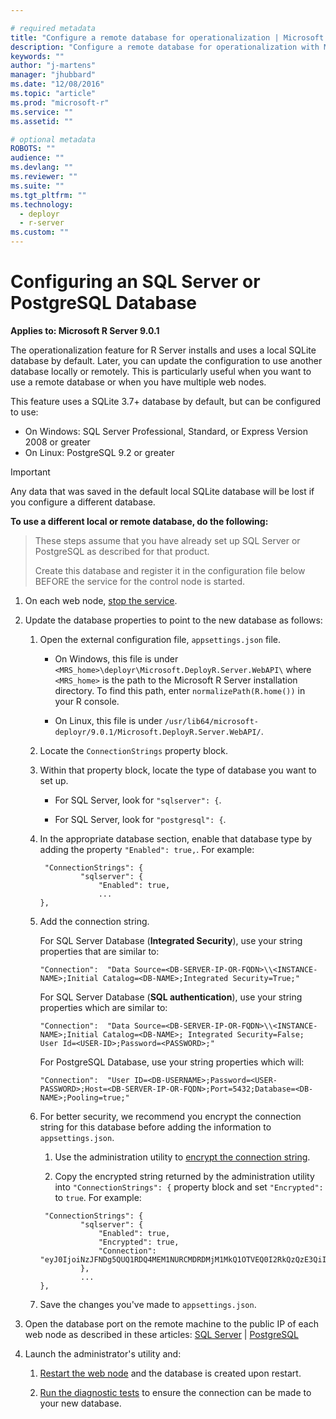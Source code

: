 ```yaml
---

# required metadata
title: "Configure a remote database for operationalization | Microsoft R Server Docs"
description: "Configure a remote database for operationalization with Microsoft R Server"
keywords: ""
author: "j-martens"
manager: "jhubbard"
ms.date: "12/08/2016"
ms.topic: "article"
ms.prod: "microsoft-r"
ms.service: ""
ms.assetid: ""

# optional metadata
ROBOTS: ""
audience: ""
ms.devlang: ""
ms.reviewer: ""
ms.suite: ""
ms.tgt_pltfrm: ""
ms.technology: 
  - deployr
  - r-server
ms.custom: ""
---
```


# Configuring an SQL Server or PostgreSQL Database

**Applies to:  Microsoft R Server 9.0.1**

The operationalization feature for R Server installs and uses a local SQLite database by default. Later, you can update the configuration to use another database locally or remotely. This is particularly useful when you want to use a remote database or when you have multiple web nodes. 

This feature uses a SQLite 3.7+ database by default, but can be configured to use:
+ On Windows: SQL Server Professional, Standard, or Express Version 2008 or greater
+ On Linux: PostgreSQL 9.2 or greater 

> [!Important]
> Any data that was saved in the default local SQLite database will be lost if you configure a different database.

<a name="sqlserver"></a>
<a name="postgresql"></a>

**To use a different local or remote database, do the following:**

> These steps assume that you have already set up SQL Server or PostgreSQL as described for that product.
>
> Create this database and register it in the configuration file below BEFORE the service for the control node is started.

1.  On each web node, [stop the service](admin-utility.md#startstop).

1.  Update the database properties to point to the new database as follows:

    1. Open the external configuration file, `appsettings.json` file. 

       + On Windows, this file is under `<MRS_home>\deployr\Microsoft.DeployR.Server.WebAPI\` where `<MRS_home>` is the path to the Microsoft R Server installation directory. To find this path, enter `normalizePath(R.home())` in your R console.

       + On Linux, this file is under `/usr/lib64/microsoft-deployr/9.0.1/Microsoft.DeployR.Server.WebAPI/`.

    1. Locate the `ConnectionStrings` property block.

    1. Within that property block, locate the type of database you want to set up.
       + For SQL Server, look for `"sqlserver": {`.

       + For SQL Server, look for `"postgresql": {`.

    1. In the appropriate database section, enable that database type by adding the property `"Enabled": true,`. For example:
       ```
        "ConnectionStrings": {
                "sqlserver": {
                    "Enabled": true,
                    ...
       },
       ```

    1. Add the connection string.

       For SQL Server Database (**Integrated Security**), use your string properties that are similar to:
       ``` 
       "Connection":  "Data Source=<DB-SERVER-IP-OR-FQDN>\\<INSTANCE-NAME>;Initial Catalog=<DB-NAME>;Integrated Security=True;"
       ```

       For SQL Server Database (**SQL authentication**), use your string properties which are similar to: 
       ``` 
       "Connection":  "Data Source=<DB-SERVER-IP-OR-FQDN>\\<INSTANCE-NAME>;Initial Catalog=<DB-NAME>; Integrated Security=False; User Id=<USER-ID>;Password=<PASSWORD>;"
       ```

       For PostgreSQL Database, use your string properties which will:
       ``` 
       "Connection":  "User ID=<DB-USERNAME>;Password=<USER-PASSWORD>;Host=<DB-SERVER-IP-OR-FQDN>;Port=5432;Database=<DB-NAME>;Pooling=true;"
       ```       
    
    1. <a name="encrypt"></a>For better security, we recommend you encrypt the connection string for this database before adding the information to `appsettings.json`.
    
       1. Use the administration utility to [encrypt the connection string](admin-utility.md#encrypt).

       1. Copy the encrypted string returned by the administration utility into `"ConnectionStrings": {` property block and set `"Encrypted":` to `true`. For example:
            
       ```
        "ConnectionStrings": {
                "sqlserver": {
                    "Enabled": true,
                    "Encrypted": true,
                    "Connection": "eyJ0IjoiNzJFNDg5QUQ1RDQ4MEM1NURCMDRDMjM1MkQ1OTVEQ0I2RkQzQzE3QiIsInMiOiJFWkNhNUdJMUNSRFV0bXZHVEIxcmNRcmxXTE9QM2ZTOGtTWFVTRk5QSk9vVXRWVzRSTlh1THcvcDd0bCtQdFN3QVRFRjUvL2ZJMjB4K2xTME00VHRKZDdkcUhKb294aENOQURyZFY1KzZ0bUgzWG1TOWNVUkdwdjl3TGdTaUQ0Z0tUV0QrUDNZdEVMMCtrOStzdHB"
                },
                ...
       },
       ```       

    1. Save the changes you've made to `appsettings.json`.

1. Open the database port on the remote machine to the public IP of each web node as described in these articles: [SQL Server](https://technet.microsoft.com/en-us/library/ms175043(v=sql.130).aspx) | [PostgreSQL](https://www.postgresql.org/docs/current/static/auth-pg-hba-conf.html)
         
1. Launch the administrator's utility and:

   1. [Restart the web node](admin-utility.md#startstop) and the database is created upon restart.

   1. [Run the diagnostic tests](admin-diagnostics.md) to ensure the connection can be made to your new database.